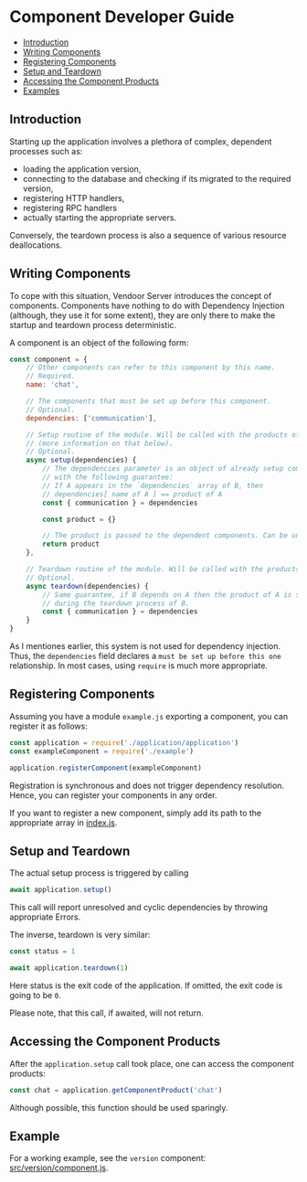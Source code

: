 # Component Developer Guide

  * [Introduction](#introduction)
  * [Writing Components](#writing-components)
  * [Registering Components](#registering-components)
  * [Setup and Teardown](#setup-and-teardown)
  * [Accessing the Component Products](#accessing-the-component-products)
  * [Examples](#examples)

## Introduction

Starting up the application involves a plethora of complex, dependent processes such as:

  * loading the application version,
  * connecting to the database and checking if its migrated to the required version,
  * registering HTTP handlers,
  * registering RPC handlers
  * actually starting the appropriate servers.

Conversely, the teardown process is also a sequence of various resource deallocations.

## Writing Components

To cope with this situation, Vendoor Server introduces the concept of components. Components have nothing to do with Dependency Injection (although, they use it for some extent), they are only there to make the startup and teardown process deterministic.

A component is an object of the following form:

~~~~JavaScript
const component = {
    // Other components can refer to this component by this name.
    // Required.
    name: 'chat',

    // The components that must be set up before this component.
    // Optional.
    dependencies: ['communication'],

    // Setup routine of the module. Will be called with the products of the dependencies
    // (more information on that below).
    // Optional.
    async setup(dependencies) {
        // The dependencies parameter is an object of already setup component product,
        // with the following guarantee:
        // If A appears in the `dependencies` array of B, then
        // dependencies[ name of A ] == product of A
        const { communication } = dependencies

        const product = {}

        // The product is passed to the dependent components. Can be undefined.
        return product
    },

    // Teardown routine of the module. Will be called with the products of the dependencies.
    // Optional.
    async teardown(dependencies) {
        // Same guarantee, if B depends on A then the product of A is still available
        // during the teardown process of B.
        const { communication } = dependencies
    }
}
~~~~

As I mentiones earlier, this system is not used for dependency injection. Thus, the `dependencies` field declares a `must be set up before this one` relationship. In most cases, using `require` is much more appropriate.

## Registering Components

Assuming you have a module `example.js` exporting a component, you can register it as follows:

~~~~JavaScript
const application = require('./application/application')
const exampleComponent = require('./example')

application.registerComponent(exampleComponent)
~~~~

Registration is synchronous and does not trigger dependency resolution. Hence, you can register your components in any order.

If you want to register a new component, simply add its path to the appropriate array in [index.js](../../src/index.js).

## Setup and Teardown

The actual setup process is triggered by calling

~~~~JavaScript
await application.setup()
~~~~

This call will report unresolved and cyclic dependencies by throwing appropriate Errors.

The inverse, teardown is very similar:

~~~~JavaScript
const status = 1

await application.teardown(1)
~~~~

Here status is the exit code of the application. If omitted, the exit code is going to be `0`.

Please note, that this call, if awaited, will not return.

## Accessing the Component Products

After the `application.setup` call took place, one can access the component products:

~~~~JavaScript
const chat = application.getComponentProduct('chat')
~~~~

Although possible, this function should be used sparingly.

## Example

For a working example, see the `version` component: [src/version/component.js](../../src/version/component.js).
